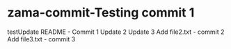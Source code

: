 # zama-commit-Testing commit 1
testUpdate README - Commit 1
Update 2
Update 3
Add file2.txt - commit 2
Add file3.txt - commit 3
